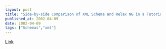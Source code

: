 ```yaml
---
layout: post
title: "Side-by-side Comparison of XML Schema and Relax NG in a Tutorial"
published_at: 2002-04-09
date: 2002-04-09
tags: ["Schemas","xml"]
---
```


[Link](http://zvon.org/xxl/XMLSchemaTutorial/Output/index.html)  
